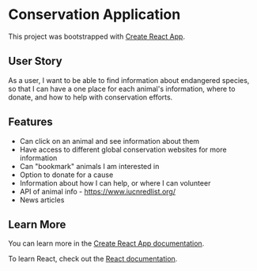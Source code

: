 # Conservation Application
This project was bootstrapped with [Create React App](https://github.com/facebook/create-react-app).


## User Story
As a user, I want to be able to find information about endangered species, so that I can have a one place for each animal's information, where to donate, and how to help with conservation efforts.

## Features
- Can click on an animal and see information about them
- Have access to different global conservation websites for more information
- Can "bookmark" animals I am interested in
- Option to donate for a cause
- Information about how I can help, or where I can volunteer
- API of animal info - https://www.iucnredlist.org/
- News articles

## Learn More

You can learn more in the [Create React App documentation](https://facebook.github.io/create-react-app/docs/getting-started).

To learn React, check out the [React documentation](https://reactjs.org/).
